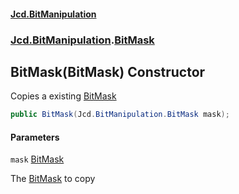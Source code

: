 #### [Jcd.BitManipulation](index.md 'index')

### [Jcd.BitManipulation](Jcd.BitManipulation.md 'Jcd.BitManipulation').[BitMask](Jcd.BitManipulation.BitMask.md 'Jcd.BitManipulation.BitMask')

## BitMask(BitMask) Constructor

Copies a existing [BitMask](Jcd.BitManipulation.BitMask.md 'Jcd.BitManipulation.BitMask')

```csharp
public BitMask(Jcd.BitManipulation.BitMask mask);
```

#### Parameters

<a name='Jcd.BitManipulation.BitMask.BitMask(Jcd.BitManipulation.BitMask).mask'></a>

`mask` [BitMask](Jcd.BitManipulation.BitMask.md 'Jcd.BitManipulation.BitMask')

The [BitMask](Jcd.BitManipulation.BitMask.md 'Jcd.BitManipulation.BitMask') to copy